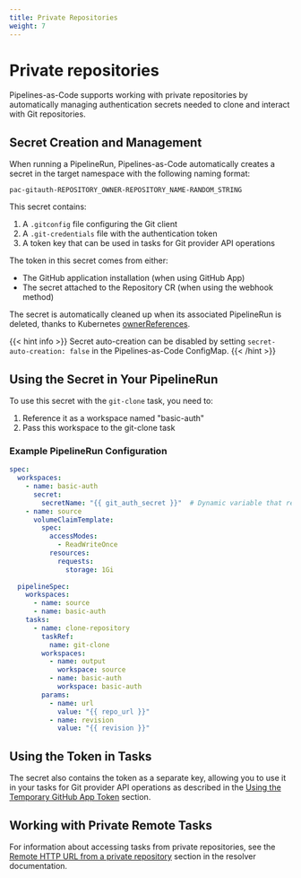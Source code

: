 ```yaml
---
title: Private Repositories
weight: 7
---
```

# Private repositories

Pipelines-as-Code supports working with private repositories by automatically managing authentication secrets needed to clone and interact with Git repositories.

## Secret Creation and Management

When running a PipelineRun, Pipelines-as-Code automatically creates a secret in the target namespace with the following naming format:

```
pac-gitauth-REPOSITORY_OWNER-REPOSITORY_NAME-RANDOM_STRING
```

This secret contains:

1. A `.gitconfig` file configuring the Git client
2. A `.git-credentials` file with the authentication token
3. A token key that can be used in tasks for Git provider API operations

The token in this secret comes from either:

- The GitHub application installation (when using GitHub App)
- The secret attached to the Repository CR (when using the webhook method)

The secret is automatically cleaned up when its associated PipelineRun is deleted, thanks to Kubernetes [ownerReferences](https://kubernetes.io/docs/concepts/overview/working-with-objects/owners-dependents/).

{{< hint info >}}
Secret auto-creation can be disabled by setting `secret-auto-creation: false` in the Pipelines-as-Code ConfigMap.
{{< /hint >}}

## Using the Secret in Your PipelineRun

To use this secret with the `git-clone` task, you need to:

1. Reference it as a workspace named "basic-auth"
2. Pass this workspace to the git-clone task

### Example PipelineRun Configuration

```yaml
spec:
  workspaces:
    - name: basic-auth
      secret:
        secretName: "{{ git_auth_secret }}"  # Dynamic variable that resolves to the auto-created secret
    - name: source
      volumeClaimTemplate:
        spec:
          accessModes:
            - ReadWriteOnce
          resources:
            requests:
              storage: 1Gi
  
  pipelineSpec:
    workspaces:
      - name: source
      - name: basic-auth
    tasks:
      - name: clone-repository
        taskRef:
          name: git-clone
        workspaces:
          - name: output
            workspace: source
          - name: basic-auth
            workspace: basic-auth
        params:
          - name: url
            value: "{{ repo_url }}"
          - name: revision
            value: "{{ revision }}"
```

## Using the Token in Tasks

The secret also contains the token as a separate key, allowing you to use it in your tasks for Git provider API operations as described in the [Using the Temporary GitHub App Token](../authoringprs/#using-the-temporary-github-app-token-for-github-api-operations) section.

## Working with Private Remote Tasks

For information about accessing tasks from private repositories, see the [Remote HTTP URL from a private repository](../resolver/#remote-http-url-from-a-private-repository) section in the resolver documentation.
